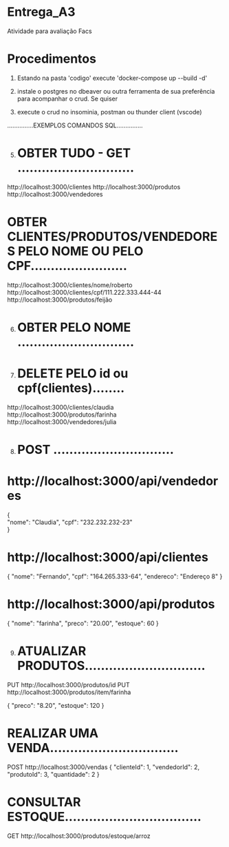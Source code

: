 # Entrega_A3
Atividade para avaliação Facs

# Procedimentos

1. Estando na pasta 'codigo' execute 'docker-compose up --build -d'

2. instale o postgres no dbeaver ou outra ferramenta de sua preferência para acompanhar o crud. Se quiser

3. execute o crud no insominia, postman ou thunder client (vscode)

...............EXEMPLOS COMANDOS SQL...............

5. # OBTER TUDO - GET .............................
http://localhost:3000/clientes
http://localhost:3000/produtos
http://localhost:3000/vendedores

# OBTER CLIENTES/PRODUTOS/VENDEDORES PELO NOME OU PELO CPF........................
http://localhost:3000/clientes/nome/roberto
http://localhost:3000/clientes/cpf/111.222.333.444-44
http://localhost:3000/produtos/feijão

6. # OBTER PELO NOME .............................

7. # DELETE PELO id ou cpf(clientes)........
http://localhost:3000/clientes/claudia
http://localhost:3000/produtos/farinha
http://localhost:3000/vendedores/julia

8. # POST ..............................

# http://localhost:3000/api/vendedores

{    
   "nome": "Claudia",
   "cpf": "232.232.232-23"    
}

# http://localhost:3000/api/clientes 

{
   "nome": "Fernando",
   "cpf": "164.265.333-64",
   "endereco": "Endereço 8"
}

# http://localhost:3000/api/produtos 

{
"nome": "farinha",
"preco": "20.00",
"estoque": 60
}

9. # ATUALIZAR PRODUTOS..............................

PUT http://localhost:3000/produtos/id 
PUT http://localhost:3000/produtos/item/farinha  

{
    "preco": "8.20",
    "estoque": 120
  }

# REALIZAR UMA VENDA................................

POST http://localhost:3000/vendas
{
    "clienteId": 1,
    "vendedorId": 2,
    "produtoId": 3,
    "quantidade": 2
}

# CONSULTAR ESTOQUE..................................

GET http://localhost:3000/produtos/estoque/arroz
